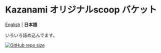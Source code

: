 # Kazanami オリジナルscoop バケット
[English](https://github.com/Kazanami/zeus-bucket/blob/master/README.md) |
**日本語**

いろいろ詰め込んでます。

[![GitHub repo size](https://img.shields.io/github/repo-size/kazanami/zeus-bucket?logo=github)](https://github.com/Kazanami/zeus-bucket.git)
